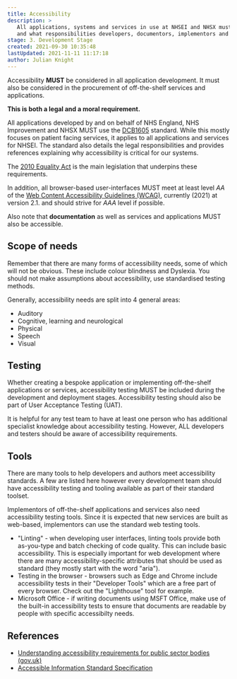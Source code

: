 ```yaml
---
title: Accessibility
description: >
   All applications, systems and services in use at NHSEI and NHSX must be accessible to all. This standard provides pointers to what that means
   and what responsibilities developers, documentors, implementors and vendors have.
stage: 3. Development Stage
created: 2021-09-30 10:35:48
lastUpdated: 2021-11-11 11:17:18
author: Julian Knight
---
```


Accessibility **MUST** be considered in all application development. It must also be considered in the procurement of off-the-shelf services and applications. 

**This is both a legal and a moral requirement.**

All applications developed by and on behalf of NHS England, NHS Improvement and NHSX MUST use the [DCB1605](https://digital.nhs.uk/data-and-information/information-standards/information-standards-and-data-collections-including-extractions/publications-and-notifications/standards-and-collections/dcb1605-accessible-information) standard.
While this mostly focuses on patient facing services, it applies to all applications and services for NHSEI.
The standard also details the legal responsibilities and provides references explaining why accessibility is critical
for our systems.

The [2010 Equality Act](https://www.legislation.gov.uk/ukpga/2010/15/contents) is the main legislation that underpins these requirements.

In addition, all browser-based user-interfaces MUST meet at least level _AA_ of the [Web Content Accessibility Guidelines (WCAG)](https://www.w3.org/TR/WCAG21/), currently (2021) at version 2.1. and should strive for _AAA_ level if possible.

Also note that **documentation** as well as services and applications MUST also be accessible.

## Scope of needs

Remember that there are many forms of accessibility needs, some of which will not be obvious. These include colour blindness and Dyslexia. You should not make assumptions about accessibility, use standardised testing methods.

Generally, accessibility needs are split into 4 general areas:

* Auditory
* Cognitive, learning and neurological
* Physical
* Speech
* Visual

## Testing

Whether creating a bespoke application or implementing off-the-shelf applications or services, accessibility testing MUST be included during the development and deployment stages. Accessibility testing should also be part of User Acceptance Testing (UAT).

It is helpful for any test team to have at least one person who has additional specialist knowledge about accessibility testing. However, ALL developers and testers should be aware of accessibility requirements.

## Tools

There are many tools to help developers and authors meet accessibility standards. A few are listed here however every development team should have accessibility testing and tooling available as part of their standard toolset.

Implementors of off-the-shelf applications and services also need accessibility testing tools. Since it is expected that new services are built as web-based, implementors can use the standard web testing tools.

* "Linting" - when developing user interfaces, linting tools provide both as-you-type and batch checking of code quality. This can include basic accessibility. This is especially important for web development where there are many accessibility-specific attributes that should be used as standard (they mostly start with the word "aria").
* Testing in the browser - browsers such as Edge and Chrome include accessibility tests in their "Developer Tools" which are a free part of every browser. Check out the "Lighthouse" tool for example.
* Microsoft Office - if writing documents using MSFT Office, make use of the built-in accessibility tests to ensure that documents are readable by people with specific accessibilty needs.

## References

* [Understanding accessibility requirements for public sector bodies (gov.uk)](https://www.gov.uk/guidance/accessibility-requirements-for-public-sector-websites-and-apps)
* [Accessible Information Standard Specification](https://www.england.nhs.uk/publication/accessible-information-standard-specification/)